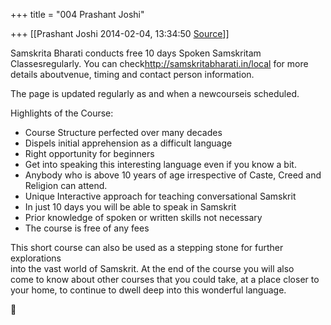 +++
title = "004 Prashant Joshi"

+++
[[Prashant Joshi	2014-02-04, 13:34:50 [Source](https://groups.google.com/g/samskrita/c/1_-CQ02h23w)]]



Samskrita Bharati conducts free 10 days Spoken Samskritam Classesregularly. You can check<http://samskritabharati.in/local> for more details aboutvenue, timing and contact person information.

The page is updated regularly as and when a newcourseis scheduled.

  
Highlights of the Course:  
  
- Course Structure perfected over many decades  
- Dispels initial apprehension as a difficult language  
- Right opportunity for beginners  
- Get into speaking this interesting language even if you know a bit.  
- Anybody who is above 10 years of age irrespective of Caste, Creed and  
Religion can attend.  
- Unique Interactive approach for teaching conversational Samskrit  
- In just 10 days you will be able to speak in Samskrit  
- Prior knowledge of spoken or written skills not necessary  
- The course is free of any fees  
  
This short course can also be used as a stepping stone for further explorations  
into the vast world of Samskrit. At the end of the course you will also  
come to know about other courses that you could take, at a place closer to  
your home, to continue to dwell deep into this wonderful language.



